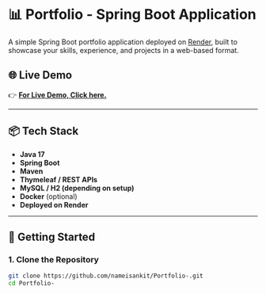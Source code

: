 # 📊 Portfolio - Spring Boot Application

A simple Spring Boot portfolio application deployed on [Render](https://render.com), built to showcase your skills, experience, and projects in a web-based format.

## 🌐 Live Demo

👉 [**For Live Demo, Click here.**](https://springboot-render-2-cndj.onrender.com/)


---

## 📦 Tech Stack

- **Java 17**
- **Spring Boot**
- **Maven**
- **Thymeleaf / REST APIs**
- **MySQL / H2 (depending on setup)**
- **Docker** (optional)
- **Deployed on Render**

---

## 🚀 Getting Started

### 1. Clone the Repository

```bash
git clone https://github.com/nameisankit/Portfolio-.git
cd Portfolio-
